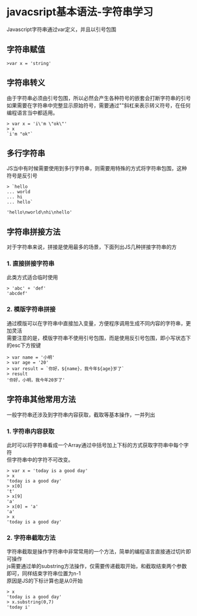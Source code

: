 # javacsript基本语法-字符串学习

Javascript字符串通过var定义，并且以引号包围

## 字符串赋值

```
>var x = 'string'
```

## 字符串转义
由于字符串必须由引号包围，所以必然会产生各种符号的嵌套会打断字符串的引号
如果需要在字符串中完整显示原始符号，需要通过"\"斜杠来表示转义符号，在任何
编程语言当中都适用。

```
> var x = 'i\'m \"ok\"'
> x
`i'm "ok"`
```

## 多行字符串
JS当中有时候需要使用到多行字符串，则需要用特殊的方式将字符串包围，这种符号是反引号

```
> `hello
... world
... hi
... hello`

'hello\nworld\nhi\nhello'
```

## 字符串拼接方法
对于字符串来说，拼接是使用最多的场景，下面列出JS几种拼接字符串的方

### 1. 直接拼接字符串 

此类方式适合临时使用

```
> 'abc' + 'def'
'abcdef'
```

### 2. 模版字符串拼接 
通过模版可以在字符串中直接加入变量，方便程序调用生成不同内容的字符串，更加灵活  
需要注意的是，模版字符串不使用引号包围，而是使用反引号包围，即小写状态下的esc下方按键
```
> var name = '小明'
> var age = '20'
> var result = `你好，${name}，我今年${age}岁了`
> result
'你好，小明，我今年20岁了'
```

## 字符串其他常用方法
一般字符串还涉及到字符串内容获取，截取等基本操作，一并列出

### 1. 字符串内容获取
此时可以将字符串看成一个Array通过中括号加上下标的方式获取字符串中每个字符  
但字符串中的字符不可改变。

```
> var x = 'today is a good day'
> x
'today is a good day'
> x[0]
't'
> x[9]
'a'
> x[0] = 'a'
'a'
> x
'today is a good day'
```

### 2. 字符串截取方法
字符串截取是操作字符串中非常常用的一个方法，简单的编程语言直接通过切片即可操作  
js需要通过单的substring方法操作，仅需要传递截取开始，和截取结束两个参数即可，同样结束字符串位置为n-1  
原因是JS的下标计算也是从0开始

```
> x
'today is a good day'
> x.substring(0,7)
'today i'
```


